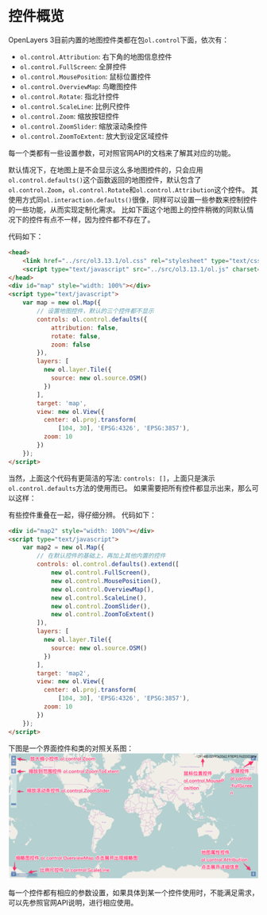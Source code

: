 # 控件概览
OpenLayers 3目前内置的地图控件类都在包`ol.control`下面，依次有：

* `ol.control.Attribution`: 右下角的地图信息控件
* `ol.control.FullScreen`: 全屏控件
* `ol.control.MousePosition`: 鼠标位置控件
* `ol.control.OverviewMap`: 鸟瞰图控件
* `ol.control.Rotate`: 指北针控件
* `ol.control.ScaleLine`: 比例尺控件
* `ol.control.Zoom`: 缩放按钮控件
* `ol.control.ZoomSlider`: 缩放滚动条控件
* `ol.control.ZoomToExtent`: 放大到设定区域控件

每一个类都有一些设置参数，可对照官网API的文档来了解其对应的功能。 

默认情况下，在地图上是不会显示这么多地图控件的，只会应用`ol.control.defaults()`这个函数返回的地图控件，默认包含了`ol.control.Zoom`，`ol.control.Rotate`和`ol.control.Attribution`这个控件。 其使用方式同`ol.interaction.defaults()`很像，同样可以设置一些参数来控制控件的一些功能，从而实现定制化需求。 比如下面这个地图上的控件稍微的同默认情况下的控件有点不一样，因为控件都不存在了。

<head>                  
	<link href="../src/ol3.13.1/ol.css" rel="stylesheet" type="text/css" />
	<script type="text/javascript" src="../src/ol3.13.1/ol.js" charset="utf-8"></script>
</head>
<div id="map" style="width: 100%"></div>
<script type="text/javascript">
	var map = new ol.Map({
		controls: ol.control.defaults({
			attribution: false,
			rotate: false,
			zoom: false
		}),
		layers: [
		  new ol.layer.Tile({
		    source: new ol.source.OSM()
		  })
		],
		target: 'map',
		view: new ol.View({
		  center: ol.proj.transform(
		      [104, 30], 'EPSG:4326', 'EPSG:3857'),
		  zoom: 10
		})
	});
</script>

代码如下：
```html
<head>                  
	<link href="../src/ol3.13.1/ol.css" rel="stylesheet" type="text/css" />
	<script type="text/javascript" src="../src/ol3.13.1/ol.js" charset="utf-8"></script>
</head>
<div id="map" style="width: 100%"></div>
<script type="text/javascript">
	var map = new ol.Map({
		// 设置地图控件，默认的三个控件都不显示
		controls: ol.control.defaults({
			attribution: false,
			rotate: false,
			zoom: false
		}),
		layers: [
		  new ol.layer.Tile({
		    source: new ol.source.OSM()
		  })
		],
		target: 'map',
		view: new ol.View({
		  center: ol.proj.transform(
		      [104, 30], 'EPSG:4326', 'EPSG:3857'),
		  zoom: 10
		})
	});
</script>
```
当然，上面这个代码有更简洁的写法: `controls: []`，上面只是演示`ol.control.defaults`方法的使用而已。 如果需要把所有控件都显示出来，那么可以这样：

<div id="map2" style="width: 100%"></div>
<script type="text/javascript">
	var map2 = new ol.Map({
		controls: ol.control.defaults().extend([
			new ol.control.FullScreen(),
			new ol.control.MousePosition(),
			new ol.control.OverviewMap(),
			new ol.control.ScaleLine(),
			new ol.control.ZoomSlider(),
			new ol.control.ZoomToExtent()
		]),
		layers: [
		  new ol.layer.Tile({
		    source: new ol.source.OSM()
		  })
		],
		target: 'map2',
		view: new ol.View({
		  center: ol.proj.transform(
		      [104, 30], 'EPSG:4326', 'EPSG:3857'),
		  zoom: 10
		})
	});
</script>

有些控件重叠在一起，得仔细分辨。 代码如下：

```html
<div id="map2" style="width: 100%"></div>
<script type="text/javascript">
	var map2 = new ol.Map({
		// 在默认控件的基础上，再加上其他内置的控件
		controls: ol.control.defaults().extend([
			new ol.control.FullScreen(),
			new ol.control.MousePosition(),
			new ol.control.OverviewMap(),
			new ol.control.ScaleLine(),
			new ol.control.ZoomSlider(),
			new ol.control.ZoomToExtent()
		]),
		layers: [
		  new ol.layer.Tile({
		    source: new ol.source.OSM()
		  })
		],
		target: 'map2',
		view: new ol.View({
		  center: ol.proj.transform(
		      [104, 30], 'EPSG:4326', 'EPSG:3857'),
		  zoom: 10
		})
	});
</script>
```
下图是一个界面控件和类的对照关系图：
![控件类对照关系图](../img/03-01-annotation.png)

每一个控件都有相应的参数设置，如果具体到某一个控件使用时，不能满足需求，可以先参照官网API说明，进行相应使用。